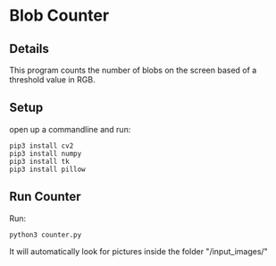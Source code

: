 # Blob Counter
## Details
This program counts the number of blobs on the screen based of a threshold value in RGB.

## Setup
open up a commandline and run:
```
pip3 install cv2
pip3 install numpy
pip3 install tk
pip3 install pillow
```

## Run Counter
Run:
```
python3 counter.py
```

It will automatically look for pictures inside the folder "<repo>/input_images/"